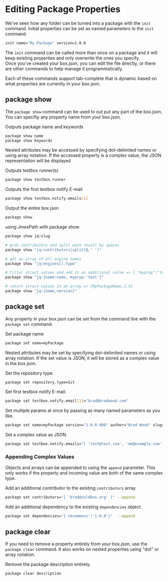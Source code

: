 # Editing Package Properties

We've seen how any folder can be turned into a package with the `init` command. Initial properties can be set as named parameters to the `init` command.

```bash
init name="My Package" version=1.0.0
```

The `init` command can be called more than once on a package and it will keep existing properties and only overwrite the ones you specify.  
Once you've created your box.json, you can edit the file directly, or there are other commands to help manage it programmatically.

Each of these commands support tab-complete that is dynamic based on what properties are currently in your box.json.

## package show

The `package show` command can be used to out put any part of the box.json. You can specifiy any property name from your box.json.

Outputs package name and keywords

```bash
package show name
package show keywords
```

Nested attributes may be accessed by specifying dot-delimited names or using array notation. If the accessed property is a complex value, the JSON representation will be displayed

Outputs testbox runner\(s\)

```bash
package show testbox.runner
```

Outputs the first testbox notify E-mail

```bash
package show testbox.notify.emails[1]
```

Output the entire box.json

```bash
package show
```

using JmesPath with package show

```bash
package show jq:slug

# grab contributors and split each result by spaces
package show "jq:contributors|split(@,' ')" 

# get an array of all engine names
package show "jq:engines[].type"

# filter struct values and add in an additional value => { "myprop":"test", "name":"MyPackageName" }
package show "jq:{name:name, myprop:'test'}"

# return struct values in an array => [MyPackageName,2.4]
package show "jq:[name,version]"
```

## package set

Any property in your box.json can be set from the command line with the `package set` command.

Set package name

```bash
package set name=myPackage
```

Nested attributes may be set by specifying dot-delimited names or using array notation. If the set value is JSON, it will be stored as a complex value in the box.json.

Set the repository type.

```bash
package set repository.type=Git
```

Set first testbox notify E-mail.

```bash
package set testbox.notify.email[1]="brad@bradwood.com"
```

Set multiple params at once by passing as many named parameters as you like.

```bash
package set name=myPackage version="1.0.0.000" author="Brad Wood" slug="foo"
```

Set a complex value as JSON.

```bash
package set testbox.notify.emails="[ 'test@test.com', 'me@example.com' ]"
```

### Appending Complex Values

Objects and arrays can be appended to using the `append` parameter. This only works if the property and incoming value are both of the same complex type.

Add an additional contributor to the existing `contributors` array.

```bash
package set contributors="[ 'brad@coldbox.org' ]" --append
```

Add an additional dependency to the existing `dependencies` object.

```bash
package set dependencies="{'cbcommons':'1.0.0'}"  --append
```

## package clear

If you need to remove a property entirely from your box.json, use the `package clear` command. It also works on nested properties using "dot" or array notation.

Remove the package description entirely.

```bash
package clear description
```

